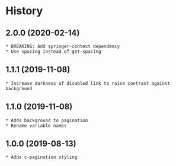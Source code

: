 # History

## 2.0.0 (2020-02-14)
	* BREAKING: Add springer-context dependency
	* Use spacing instead of get-spacing

## 1.1.1 (2019-11-08)
	* Increase darkness of disabled link to raise contrast against background 

## 1.1.0 (2019-11-08)
	* Adds background to pagination
	* Rename variable names 

## 1.0.0 (2019-08-13)
	* Adds c-pagination styling
